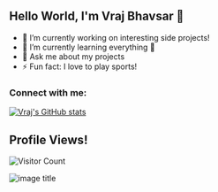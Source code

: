 ## Hello World, I'm Vraj Bhavsar 👋

- 🔭 I’m currently working on interesting side projects!
- 🌱 I’m currently learning everything 🤣
- 💬 Ask me about my projects
- ⚡ Fun fact: I love to play sports!

### Connect with me: 

[![Vraj's GitHub stats](https://github-readme-stats.vercel.app/api?username=vraj137)](https://github.com/vraj137)


## Profile Views!
![Visitor Count](https://profile-counter.glitch.me/{vraj137}/count.svg)

![image title](https://github.com/vraj137/counter.svg)



